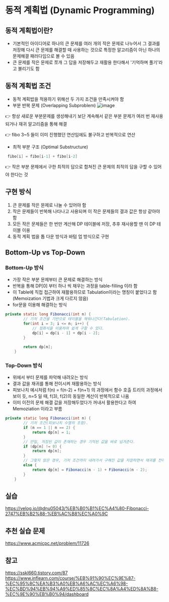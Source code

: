 # 동적 계획법 (Dynamic Programming)

## 동적 계획법이란?
- 기본적인 아이디어로 하나의 큰 문제를 여러 개의 작은 문제로 나누어서 그 결과를 저장해 다시 큰 문제를 해결할 때 사용하는 것으로 특정한 알고리즘이 아닌 하나의 문제해결 패러다임으로 볼 수 있음
- 큰 문제를 작은 문제로 쪼개 그 답을 저장해두고 재활용 한다해서 '기억하며 풀기'라고 불리기도 함

## 동적 계획법 조건
- 동적 계획밥을 적용하기 위해선 두 가지 조건을 만족시켜야 함
- 부분 반복 문제 (Overlapping Subproblem)
  ![image](https://github.com/harriet221/Teckit_I9_study/assets/148305892/6a5749b4-aa97-41d7-af41-b58a144ed251)

👉 항상 새로운 부분문제를 생성해내기 보단 계속해서 같은 부분 문제가 여러 번 재사용되거나 재귀 알고리즘을 통해 해결

👉 fibo 3~5 들이 이미 진행했던 연산임에도 불구하고 반복적으로 연산

- 최적 부분 구조 (Optimal Substructure)
 ```java
  fibo[i] = fibo[i-1] + fibo[i-2]
 ```
  👉 작은 부분 문제에서 구한 최적의 답으로 합쳐진 큰 문제의 최적의 답을 구할 수 있어야 한다는 것

## 구현 방식
1. 큰 문제를 작은 문제로 나눌 수 있어야 함
2. 작은 문제들이 반복해 나타나고 사용되며 이 작은 문제들의 결과 값은 항상 같아야 함
3. 모든 작은 문제들은 한 번만 계산해 DP 테이블에 저장, 추후 재사용할 땐 이 DP 테이블 이용
4. 동적 계획 법을 톱 다운 방식과 바텀 업 방식으로 구현

## Bottom-Up vs Top-Down

### Bottom-Up 방식
- 가장 작은 부분 문제부터 큰 문제로 해결하는 방식
- 반복을 통해 DP[0] 부터 하나 씩 채우는 과정을 table-filling 이라 함
- 이 Table에 직접 접근하여 재활용하므로 Tabulation이라는 명칭이 붙었다고 함 (Memoization 기법과 크게 다르지 않음)
- for문을 이용해 해결하는 방식

```java
private static long Fibonacci(int n) {
		// 기저 조건을 기반으로 테이블을 채워나간다(Tabulation).
		for(int i = 3; i <= n; i++) {
			// 점화식을 이용하여 쉽게 구할 수 있다.
			dp[i] = dp[i - 1] + dp[i - 2];
		}
		
		return dp[n];
	}
```

### Top-Down 방식
- 위에서 부터 문제를 파악해 내려오는 방식
- 결과 값을 재귀를 통해 전이시켜 재활용하는 방식
- 피보나치 예시처럼 f(n) = f(n-2) + f(n+1) 의 과정에서 함수 호출 트리의 과정에서 보이 듯, n=5 일 때, f(3), f(2)의 동일한 계산이 반복적으로 나옴
- 이미 이전의 문제 해결 값을 저장해두었다가 꺼내서 활용한다고 하여 Memoziation 이라고 부름

```java
private static long Fibonacci(int n) {
		// 기저 조건(피보나치 수열의 초항).
		if (n == 1 || n == 2) {
			return dp[n] = 1;
		}
		// 만일, 저장된 값이 존재하는 경우 기억된 값을 바로 넘겨준다.
		if (dp[n] != 0) {
			return dp[n];
		}
		// 그렇지 않은 경우, 기저 조건까지 내려가서 구해진 값을 저장하면서 재귀를 전이한다.
		else {
			return dp[n] = Fibonacci(n - 1) + Fibonacci(n - 2);
		}
	}
```

## 실습
https://velog.io/@dnu05043/%EB%B0%B1%EC%A4%80-Fibonacci-2747%EB%B2%88-%EB%AC%B8%EC%A0%9C

## 추천 실습 문제
https://www.acmicpc.net/problem/11726

## 참고
https://sskl660.tistory.com/87
https://www.inflearn.com/course/%EB%91%90%EC%9E%87-%EC%95%8C%EA%B3%A0%EB%A6%AC%EC%A6%98-%EC%BD%94%EB%94%A9%ED%85%8C%EC%8A%A4%ED%8A%B8-%EC%9E%90%EB%B0%94/dashboard
